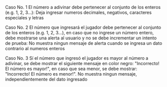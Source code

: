 Caso No. 1 
El número a adivinar debe pertenecer al conjunto de los enteros (e.g. 1, 2, 3...):
Deja ingresar numeros decimales, negativos, caracteres especiales y letras 

Caso No. 2
El número que ingresará el jugador debe pertenecer al conjunto de los enteros (e.g. 1, 2, 3...), en caso que no ingrese un número entero, debe mostrarse una alerta al usuario y no se debe incrementar un intento de prueba:
No muestra ningun mensaje de alerta cuando se ingresa un dato contrario al numeros enteros 

Caso No. 3 
Sí el número que ingresó el jugador es mayor al número a adivinar, se debe mostrar el siguiente mensaje en color negro: "Incorrecto! El número es mayor!", en caso que sea menor, se debe mostrar: "Incorrecto! El número es menor!".
No muestra ningun mensaje, independientemente del dato ingresado